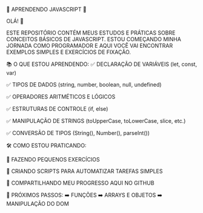 🚀 APRENDENDO JAVASCRIPT 🚀

OLÁ! 👋

ESTE REPOSITÓRIO CONTÉM MEUS ESTUDOS E PRÁTICAS SOBRE CONCEITOS BÁSICOS DE JAVASCRIPT.
ESTOU COMEÇANDO MINHA JORNADA COMO PROGRAMADOR E AQUI VOCÊ VAI ENCONTRAR EXEMPLOS SIMPLES E EXERCÍCIOS DE FIXAÇÃO.

📚 O QUE ESTOU APRENDENDO:
✅ DECLARAÇÃO DE VARIÁVEIS (let, const, var)

✅ TIPOS DE DADOS (string, number, boolean, null, undefined)

✅ OPERADORES ARITMÉTICOS E LÓGICOS

✅ ESTRUTURAS DE CONTROLE (if, else)

✅ MANIPULAÇÃO DE STRINGS (toUpperCase, toLowerCase, slice, etc.)

✅ CONVERSÃO DE TIPOS (String(), Number(), parseInt())

🛠️ COMO ESTOU PRATICANDO:

🔹 FAZENDO PEQUENOS EXERCÍCIOS

🔹 CRIANDO SCRIPTS PARA AUTOMATIZAR TAREFAS SIMPLES

🔹 COMPARTILHANDO MEU PROGRESSO AQUI NO GITHUB

🚀 PRÓXIMOS PASSOS:
➡️ FUNÇÕES
➡️ ARRAYS E OBJETOS
➡️ MANIPULAÇÃO DO DOM
